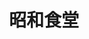 ---
title: "昭和食堂"
description: "昭和食堂"
layout: shop
keywords:
  - 美食競賽
  - 台灣美食
  - 美食精選
datePublished: "2025-06-30"
dateModified: "2025-07-05"
city: "台北市"
district: "大安區"
address: "台北市大安區仁愛路四段48巷30號"
phone: "0933759009"
geo: "25.036276913150456, 121.54700647548907"
google_map: "https://maps.app.goo.gl/vi4FdkonRW972EgD7"
footinder: "https://footinder.com.tw/%E5%8F%B0%E5%8C%97%E5%B8%82%E5%A4%A7%E5%AE%89%E5%8D%80/36311/"
official: "https://www.facebook.com/joesuito/"
award:
  - name: "500盤"
    year: "2024"
    entries:
      - dishes:
          - "玉子燒搭蒲燒鰻魚"
          - "臭豆腐煎餃"

---